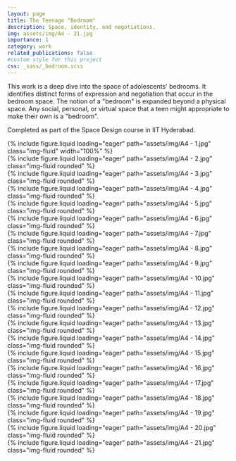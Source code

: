 ```yaml
---
layout: page
title: The Teenage "Bedroom"
description: Space, identity, and negotiations.
img: assets/img/A4 - 21.jpg
importance: 1
category: work
related_publications: false
#custom style for this project
css: _sass/_bedroom.scss
---
```


<link rel="stylesheet" href="assets/css/bedroom.css">

This work is a deep dive into the space of adolescents' bedrooms. It identifies distinct forms of expression and negotiation that occur in the bedroom space. The notion of a "bedroom" is expanded beyond a physical space. Any social, personal, or virtual space that a teen might appropriate to make their own is a "bedroom". 

Completed as part of the Space Design course in IIT Hyderabad. 


<div class="col-sm mt-3 mt-md-0">
        {% include figure.liquid loading="eager" path="assets/img/A4 - 1.jpg" class="img-fluid" width="100%" %}
</div>

<div class="col-sm mt-3 mt-md-0">
    {% include figure.liquid loading="eager" path="assets/img/A4 - 2.jpg" class="img-fluid rounded" %}
</div>

<div class="col-sm mt-3 mt-md-0">
    {% include figure.liquid loading="eager" path="assets/img/A4 - 3.jpg" class="img-fluid rounded" %}
</div>

<div class="col-sm mt-3 mt-md-0">
    {% include figure.liquid loading="eager" path="assets/img/A4 - 4.jpg" class="img-fluid rounded" %}
</div>    

<div class="col-sm mt-3 mt-md-0">
    {% include figure.liquid loading="eager" path="assets/img/A4 - 5.jpg" class="img-fluid rounded" %}
</div>

<div class="col-sm mt-3 mt-md-0">
    {% include figure.liquid loading="eager" path="assets/img/A4 - 6.jpg" class="img-fluid rounded" %}
</div>

<div class="col-sm mt-3 mt-md-0">
    {% include figure.liquid loading="eager" path="assets/img/A4 - 7.jpg" class="img-fluid rounded" %}
</div>

<div class="col-sm mt-3 mt-md-0">
    {% include figure.liquid loading="eager" path="assets/img/A4 - 8.jpg" class="img-fluid rounded" %}
</div>

<div class="col-sm mt-3 mt-md-0">
    {% include figure.liquid loading="eager" path="assets/img/A4 - 9.jpg" class="img-fluid rounded" %}
</div>

<div class="col-sm mt-3 mt-md-0">
    {% include figure.liquid loading="eager" path="assets/img/A4 - 10.jpg" class="img-fluid rounded" %}
</div>

<div class="col-sm mt-3 mt-md-0">
    {% include figure.liquid loading="eager" path="assets/img/A4 - 11.jpg" class="img-fluid rounded" %}
</div>

<div class="col-sm mt-3 mt-md-0">
    {% include figure.liquid loading="eager" path="assets/img/A4 - 12.jpg" class="img-fluid rounded" %}
</div>

<div class="col-sm mt-3 mt-md-0">
    {% include figure.liquid loading="eager" path="assets/img/A4 - 13.jpg" class="img-fluid rounded" %}
</div>

<div class="col-sm mt-3 mt-md-0">
    {% include figure.liquid loading="eager" path="assets/img/A4 - 14.jpg" class="img-fluid rounded" %}
</div>

<div class="col-sm mt-3 mt-md-0">
    {% include figure.liquid loading="eager" path="assets/img/A4 - 15.jpg" class="img-fluid rounded" %}
</div>

<div class="col-sm mt-3 mt-md-0">
    {% include figure.liquid loading="eager" path="assets/img/A4 - 16.jpg" class="img-fluid rounded" %}
</div>

<div class="col-sm mt-3 mt-md-0">
    {% include figure.liquid loading="eager" path="assets/img/A4 - 17.jpg" class="img-fluid rounded" %}
</div>

<div class="col-sm mt-3 mt-md-0">
    {% include figure.liquid loading="eager" path="assets/img/A4 - 18.jpg" class="img-fluid rounded" %}
</div>

<div class="col-sm mt-3 mt-md-0">
    {% include figure.liquid loading="eager" path="assets/img/A4 - 19.jpg" class="img-fluid rounded" %}
</div>

<div class="col-sm mt-3 mt-md-0">
    {% include figure.liquid loading="eager" path="assets/img/A4 - 20.jpg" class="img-fluid rounded" %}
</div>

<div class="col-sm mt-3 mt-md-0">
    {% include figure.liquid loading="eager" path="assets/img/A4 - 21.jpg" class="img-fluid rounded" %}
</div>





